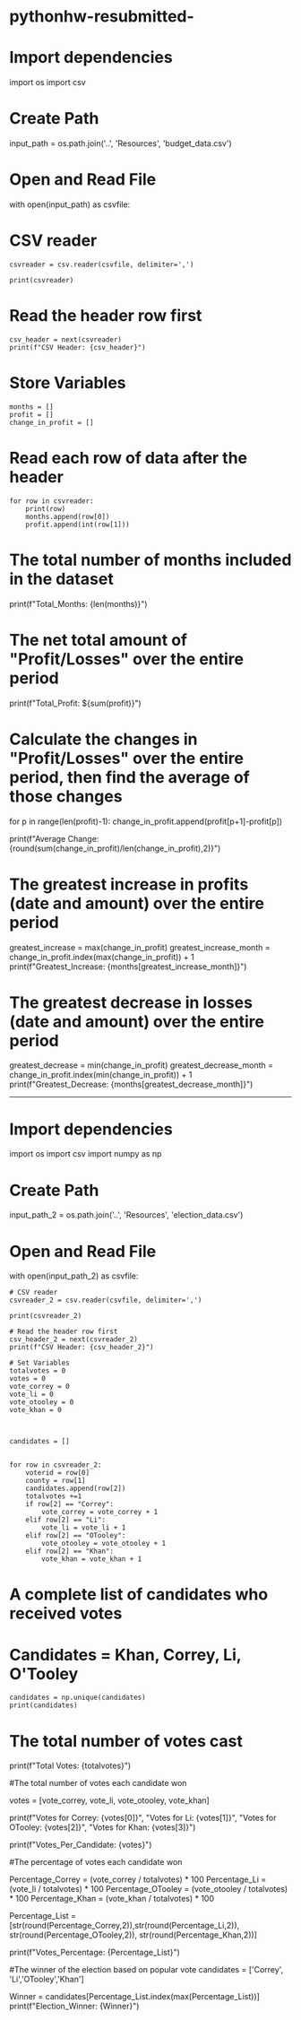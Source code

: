 # pythonhw-resubmitted-
# Import dependencies
import os
import csv

# Create Path
input_path = os.path.join('..', 'Resources', 'budget_data.csv') 

# Open and Read File
with open(input_path) as csvfile:

# CSV reader 
    csvreader = csv.reader(csvfile, delimiter=',')

    print(csvreader)


# Read the header row first
    csv_header = next(csvreader)
    print(f"CSV Header: {csv_header}")
    
# Store Variables
    months = []
    profit = [] 
    change_in_profit = []
    

# Read each row of data after the header
    for row in csvreader:
        print(row)
        months.append(row[0])
        profit.append(int(row[1]))



# The total number of months included in the dataset
print(f"Total_Months: {len(months)}") 

# The net total amount of "Profit/Losses" over the entire period    
print(f"Total_Profit: ${sum(profit)}")


# Calculate the changes in "Profit/Losses" over the entire period, then find the average of those changes

for p in range(len(profit)-1):
    change_in_profit.append(profit[p+1]-profit[p])
    
    
print(f"Average Change: {round(sum(change_in_profit)/len(change_in_profit),2)}") 

# The greatest increase in profits (date and amount) over the entire period

greatest_increase = max(change_in_profit)
greatest_increase_month = change_in_profit.index(max(change_in_profit)) + 1
print(f"Greatest_Increase: {months[greatest_increase_month]}")
      
# The greatest decrease in losses (date and amount) over the entire period

greatest_decrease = min(change_in_profit)
greatest_decrease_month = change_in_profit.index(min(change_in_profit)) + 1
print(f"Greatest_Decrease: {months[greatest_decrease_month]}")
_____________________________________________________________________________________________________________________________________________________________________________
# Import dependencies

import os
import csv
import numpy as np

# Create Path
input_path_2 = os.path.join('..', 'Resources', 'election_data.csv') 

# Open and Read File
with open(input_path_2) as csvfile:

    # CSV reader 
    csvreader_2 = csv.reader(csvfile, delimiter=',')

    print(csvreader_2)

    # Read the header row first
    csv_header_2 = next(csvreader_2)
    print(f"CSV Header: {csv_header_2}")
    
    # Set Variables 
    totalvotes = 0 
    votes = 0
    vote_correy = 0
    vote_li = 0
    vote_otooley = 0
    vote_khan = 0
    
  
    
    candidates = []
    
    
    for row in csvreader_2:
        voterid = row[0]
        county = row[1] 
        candidates.append(row[2])
        totalvotes +=1
        if row[2] == "Correy":
            vote_correy = vote_correy + 1
        elif row[2] == "Li":
            vote_li = vote_li + 1
        elif row[2] == "OTooley":
            vote_otooley = vote_otooley + 1
        elif row[2] == "Khan":
            vote_khan = vote_khan + 1
        
# A complete list of candidates who received votes
# Candidates = Khan, Correy, Li, O'Tooley 
    
    candidates = np.unique(candidates)
    print(candidates)
    
# The total number of votes cast

print(f"Total Votes: {totalvotes}")

#The total number of votes each candidate won

votes = [vote_correy, vote_li, vote_otooley, vote_khan]

print(f"Votes for Correy: {votes[0]}", "Votes for Li: {votes[1]}", "Votes for OTooley: {votes[2]}", "Votes for Khan: {votes[3]}")
      
print(f"Votes_Per_Candidate: {votes}") 

#The percentage of votes each candidate won

Percentage_Correy = (vote_correy / totalvotes) * 100
Percentage_Li = (vote_li / totalvotes) * 100
Percentage_OTooley = (vote_otooley / totalvotes) * 100
Percentage_Khan = (vote_khan / totalvotes) * 100

Percentage_List = [str(round(Percentage_Correy,2)),str(round(Percentage_Li,2)), 
                str(round(Percentage_OTooley,2)), str(round(Percentage_Khan,2))]

print(f"Votes_Percentage: {Percentage_List}") 

#The winner of the election based on popular vote
candidates = ['Correy', 'Li','OTooley','Khan']

Winner = candidates[Percentage_List.index(max(Percentage_List))]
print(f"Election_Winner: {Winner}") 
      
